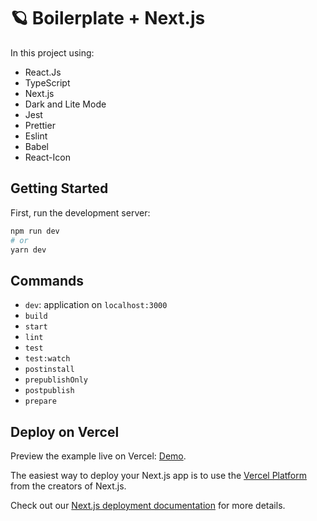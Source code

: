 # 🪐 Boilerplate + Next.js

In this project using:

- React.Js
- TypeScript
- Next.js
- Dark and Lite Mode
- Jest
- Prettier
- Eslint
- Babel
- React-Icon

## Getting Started

First, run the development server:

```bash
npm run dev
# or
yarn dev
```

## Commands

- `dev`: application on `localhost:3000`
- `build`
- `start`
- `lint`
- `test`
- `test:watch`
- `postinstall`
- `prepublishOnly`
- `postpublish`
- `prepare`

## Deploy on Vercel

Preview the example live on Vercel: [Demo](https://reactjs-boilerplate.vercel.app/).

The easiest way to deploy your Next.js app is to use the [Vercel Platform](https://vercel.com/import?utm_medium=default-template&filter=next.js&utm_source=create-next-app&utm_campaign=create-next-app-readme) from the creators of Next.js.

Check out our [Next.js deployment documentation](https://nextjs.org/docs/deployment) for more details.
